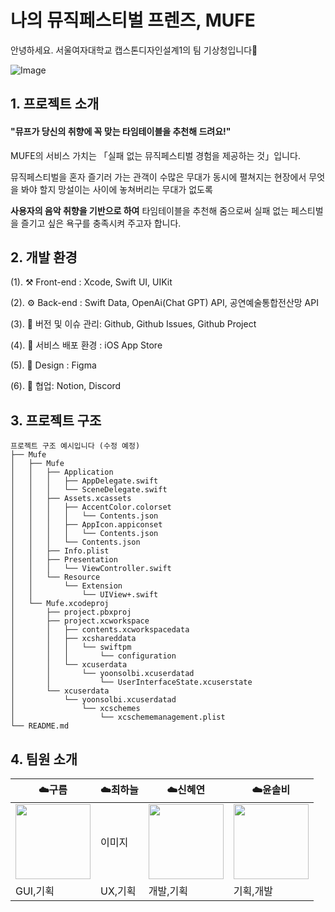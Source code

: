 # 나의 뮤직페스티벌 프렌즈, MUFE
안녕하세요. 서울여자대학교 캡스톤디자인설계1의 팀 기상청입니다🌈

![Image](https://github.com/user-attachments/assets/9f2dc913-2ee7-4310-b23d-fffd31a020d6)

## 1. 프로젝트 소개

#### "뮤프가 당신의 취향에 꼭 맞는 타임테이블을 추천해 드려요!"

MUFE의 서비스 가치는 「실패 없는 뮤직페스티벌 경험을 제공하는 것」입니다.

뮤직페스티벌을 혼자 즐기러 가는 관객이 수많은 무대가 동시에 펼쳐지는 현장에서 무엇을 봐야 할지 망설이는 사이에 놓쳐버리는 무대가 없도록

**사용자의 음악 취향을 기반으로 하여** 타임테이블을 추천해 줌으로써 실패 없는 페스티벌을 즐기고 싶은 욕구를 충족시켜 주고자 합니다.


## 2. 개발 환경

(1). ⚒️ Front-end : Xcode, Swift UI, UIKit

(2). ⚙️ Back-end :  Swift Data, OpenAi(Chat GPT) API, 공연예술통합전산망 API

(3). 📁 버전 및 이슈 관리: Github, Github Issues, Github Project

(4). 📱 서비스 배포 환경 : iOS App Store

(5). 🎨 Design : Figma

(6). 🧩 협업: Notion, Discord


## 3. 프로젝트 구조

~~~~
프로젝트 구조 예시입니다 (수정 예정)
├── Mufe
│   ├── Mufe
│   │   ├── Application
│   │   │   ├── AppDelegate.swift
│   │   │   └── SceneDelegate.swift
│   │   ├── Assets.xcassets
│   │   │   ├── AccentColor.colorset
│   │   │   │   └── Contents.json
│   │   │   ├── AppIcon.appiconset
│   │   │   │   └── Contents.json
│   │   │   └── Contents.json
│   │   ├── Info.plist
│   │   ├── Presentation
│   │   │   └── ViewController.swift
│   │   └── Resource
│   │       └── Extension
│   │           └── UIView+.swift
│   └── Mufe.xcodeproj
│       ├── project.pbxproj
│       ├── project.xcworkspace
│       │   ├── contents.xcworkspacedata
│       │   ├── xcshareddata
│       │   │   └── swiftpm
│       │   │       └── configuration
│       │   └── xcuserdata
│       │       └── yoonsolbi.xcuserdatad
│       │           └── UserInterfaceState.xcuserstate
│       └── xcuserdata
│           └── yoonsolbi.xcuserdatad
│               └── xcschemes
│                   └── xcschememanagement.plist
└── README.md

~~~~

## 4. 팀원 소개

|☁️구름|☁️최하늘|☁️신혜연|☁️윤솔비|
|---|---|---|---|
|<img src="https://github.com/user-attachments/assets/faf344a1-e75a-4628-8524-ac76e9a6ba6a" width="120" height="120" />|이미지|<img src="https://github.com/user-attachments/assets/33dfbcc6-1db9-43ff-8ca4-889be3b4190d" width="120" height="120" />|<img src="https://github.com/user-attachments/assets/9588eb2e-6e7d-4b80-b1f6-02895eefd6c8" width="120" height="120" />|
|GUI,기획|UX,기획|개발,기획|기획,개발|
